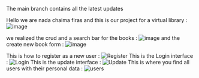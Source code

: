 The main branch contains all the latest updates 


Hello we are nada chaima firas and this is our project for a virtual library :
![image](https://user-images.githubusercontent.com/92679701/212529098-af624934-2239-49e3-a182-9134db1e21d8.png)

we realized the crud and a search bar for the books :
![image](https://user-images.githubusercontent.com/92679701/212529140-b440d62a-56ed-4fea-bd80-7924d478ff7e.png)
and the create new book form :
![image](https://user-images.githubusercontent.com/92679701/212530101-2e6b0a91-2a3c-4e45-ab14-9371bfb83ca4.png)



This is how to register as a new user :
![Register](https://user-images.githubusercontent.com/94303698/212529764-2d77dfd1-8699-412d-99d7-0fc6e494d53e.png)
This is the Login interface :
![Login](https://user-images.githubusercontent.com/94303698/212529773-711aac19-68df-476d-8d9c-d745fe8aaa13.png)
This is the update interface :
![Update](https://user-images.githubusercontent.com/94303698/212529803-e282ed4f-7093-4cd4-8aca-dfe331e5cc92.png)
This is where you find all users with their personal data :
![users](https://user-images.githubusercontent.com/94303698/212529820-c39c3bd8-4ea1-4774-b0b4-d0bab4b600f3.png)

